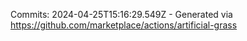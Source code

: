 Commits: 2024-04-25T15:16:29.549Z - Generated via https://github.com/marketplace/actions/artificial-grass
<br>
